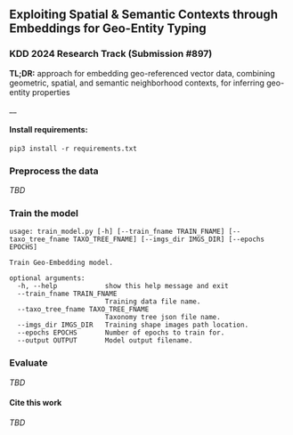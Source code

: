 ## Exploiting Spatial & Semantic Contexts through Embeddings for Geo-Entity Typing
### KDD 2024 Research Track (Submission #897)
__TL;DR:__ approach for embedding geo-referenced vector data, combining geometric, spatial, and semantic neighborhood contexts, for inferring geo-entity properties

__

#### Install requirements:
```commandline
pip3 install -r requirements.txt
```

### Preprocess the data
_TBD_

### Train the model
```commandline
usage: train_model.py [-h] [--train_fname TRAIN_FNAME] [--taxo_tree_fname TAXO_TREE_FNAME] [--imgs_dir IMGS_DIR] [--epochs EPOCHS]

Train Geo-Embedding model.

optional arguments:
  -h, --help            show this help message and exit
  --train_fname TRAIN_FNAME
                        Training data file name.
  --taxo_tree_fname TAXO_TREE_FNAME
                        Taxonomy tree json file name.
  --imgs_dir IMGS_DIR   Training shape images path location.
  --epochs EPOCHS       Number of epochs to train for.
  --output OUTPUT       Model output filename.
```

### Evaluate
_TBD_

#### Cite this work
_TBD_
